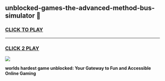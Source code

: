 
## unblocked-games-the-advanced-method-bus-simulator 👋
<h3>
<a href="https://premium.freeplayer.one?title=unblocked-games-the-advanced-method-bus-simulator&ref=14F">CLICK TO PLAY</a></h3>
<hr>

<h3>
<a href="https://premium.freeplayer.one?title=unblocked-games-the-advanced-method-bus-simulator&ref=14F">CLICK 2 PLAY</a>
  
</h3>

<a href="https://premium.freeplayer.one?title=unblocked-games-the-advanced-method-bus-simulator&ref=12F/"><img src="https://clearcache.store/games.png"></a>


**worlds hardest game unblocked: Your Gateway to Fun and Accessible Online Gaming**
